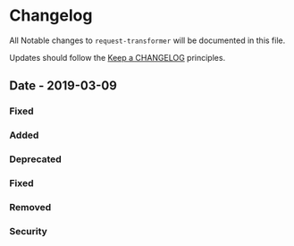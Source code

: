 # Changelog

All Notable changes to `request-transformer` will be documented in this file.

Updates should follow the [Keep a CHANGELOG](http://keepachangelog.com/) principles.

## Date - 2019-03-09

### Fixed

### Added

### Deprecated

### Fixed

### Removed

### Security
